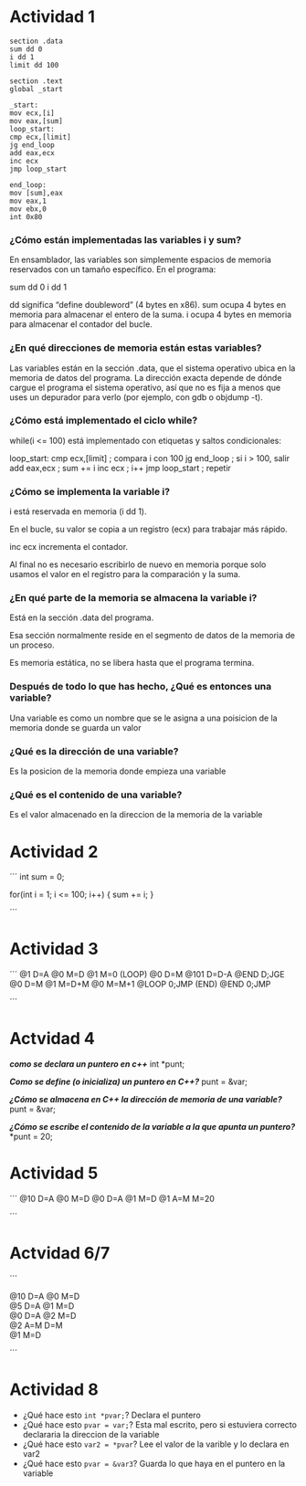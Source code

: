 # Actividad 1
```
section .data
sum dd 0
i dd 1
limit dd 100

section .text
global _start

_start:
mov ecx,[i]
mov eax,[sum]
loop_start:
cmp ecx,[limit]
jg end_loop
add eax,ecx
inc ecx
jmp loop_start

end_loop:
mov [sum],eax
mov eax,1
mov ebx,0
int 0x80
```

### ¿Cómo están implementadas las variables i y sum?

En ensamblador, las variables son simplemente espacios de memoria reservados con un tamaño específico.
En el programa:

sum dd 0
i dd 1

dd significa “define doubleword” (4 bytes en x86).
sum ocupa 4 bytes en memoria para almacenar el entero de la suma.
i ocupa 4 bytes en memoria para almacenar el contador del bucle.

### ¿En qué direcciones de memoria están estas variables?

Las variables están en la sección .data, que el sistema operativo ubica en la memoria de datos del programa.
La dirección exacta depende de dónde cargue el programa el sistema operativo, así que no es fija a menos que uses un depurador para verlo (por ejemplo, con gdb o objdump -t).

### ¿Cómo está implementado el ciclo while?

while(i <= 100) está implementado con etiquetas y saltos condicionales:

loop_start:
cmp ecx,[limit]  ; compara i con 100
jg end_loop      ; si i > 100, salir
add eax,ecx      ; sum += i
inc ecx          ; i++
jmp loop_start   ; repetir

###  ¿Cómo se implementa la variable i?

i está reservada en memoria (i dd 1).

En el bucle, su valor se copia a un registro (ecx) para trabajar más rápido.

inc ecx incrementa el contador.

Al final no es necesario escribirlo de nuevo en memoria porque solo usamos el valor en el registro para la comparación y la suma.

### ¿En qué parte de la memoria se almacena la variable i?

Está en la sección .data del programa.

Esa sección normalmente reside en el segmento de datos de la memoria de un proceso.

Es memoria estática, no se libera hasta que el programa termina.

### Después de todo lo que has hecho, ¿Qué es entonces una variable?

Una variable es como un nombre que se le asigna a una poisicion de la memoria donde se guarda un valor 

### ¿Qué es la dirección de una variable?

Es la posicion de la memoria donde empieza una variable 

###  ¿Qué es el contenido de una variable?

Es el valor almacenado en la direccion de la memoria de la variable

# Actividad 2 
´´´
int sum = 0;

for(int i = 1; i <= 100; i++) 
{
    sum += i;
}

´´´

# Actividad 3

´´´
@1
D=A
@0
M=D
@1
M=0
(LOOP)
@0
D=M
@101
D=D-A
@END
D;JGE
@0
D=M
@1
M=D+M
@0
M=M+1
@LOOP
0;JMP
(END)
@END
0;JMP

´´´

# Actvidad 4

***como se declara un puntero en c++*** 
int *punt;

***Como se define (o inicializa) un puntero en C++?***
punt  = &var; 

***¿Cómo se almacena en C++ la dirección de memoria de una variable?***
punt = &var; 

***¿Cómo se escribe el contenido de la variable a la que apunta un puntero?***
*punt = 20; 

# Actividad 5
´´´
@10
D=A
@0
M=D
@0
D=A
@1
M=D
@1
A=M
M=20

´´´

# Actvidad 6/7

´´´

@10
D=A
@0
M=D       
@5
D=A
@1
M=D       
@0
D=A
@2
M=D      
@2
A=M
D=M      
@1
M=D       

´´´

# Actividad 8
- ¿Qué hace esto `int *pvar;`?
Declara el puntero 
- ¿Qué hace esto `pvar = var;`?
Esta mal escrito, pero si estuviera correcto declararia la direccion de la variable
- ¿Qué hace esto `var2 = *pvar`?
Lee el valor de la varible y lo declara en var2
- ¿Qué hace esto `pvar = &var3`?
Guarda lo que haya en el puntero en la variable 



